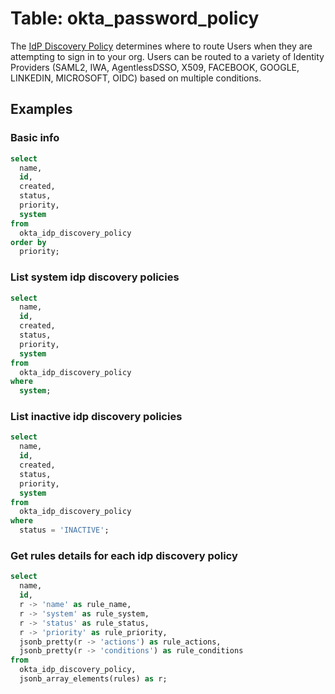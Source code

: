 # Table: okta_password_policy

The [IdP Discovery Policy](https://developer.okta.com/docs/reference/api/policy/#idp-discovery-policy) determines where to route Users when they are attempting to sign in to your org. Users can be routed to a variety of Identity Providers (SAML2, IWA, AgentlessDSSO, X509, FACEBOOK, GOOGLE, LINKEDIN, MICROSOFT, OIDC) based on multiple conditions.

## Examples

### Basic info

```sql
select
  name,
  id,
  created,
  status,
  priority,
  system
from
  okta_idp_discovery_policy
order by
  priority;
```

### List system idp discovery policies

```sql
select
  name,
  id,
  created,
  status,
  priority,
  system
from
  okta_idp_discovery_policy
where
  system;
```

### List inactive idp discovery policies

```sql
select
  name,
  id,
  created,
  status,
  priority,
  system
from
  okta_idp_discovery_policy
where
  status = 'INACTIVE';
```

### Get rules details for each idp discovery policy

```sql
select
  name,
  id,
  r -> 'name' as rule_name,
  r -> 'system' as rule_system,
  r -> 'status' as rule_status,
  r -> 'priority' as rule_priority,
  jsonb_pretty(r -> 'actions') as rule_actions,
  jsonb_pretty(r -> 'conditions') as rule_conditions
from
  okta_idp_discovery_policy,
  jsonb_array_elements(rules) as r;
```
